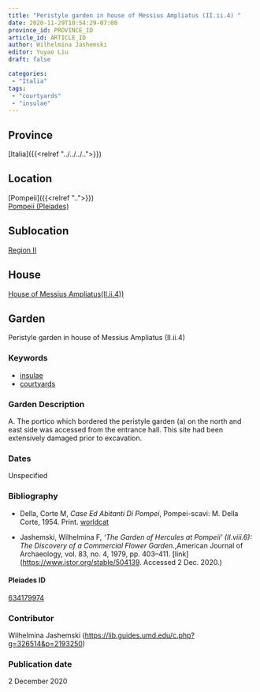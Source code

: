 ```yaml
---
title: "Peristyle garden in house of Messius Ampliatus (II.ii.4) "
date: 2020-11-29T10:54:29-07:00
province_id: PROVINCE_ID
article_id: ARTICLE_ID
author: Wilhelmina Jashemski
editor: Yuyao Liu
draft: false

categories:
 - "Italia"
tags:
 - "courtyards"
 - "insulae"
---
```


## Province
[Italia]({{<relref "../../../..">}})

## Location

[Pompeii]({{<relref "..">}}) \
[Pompeii (Pleiades)](https://pleiades.stoa.org/places/433032)
<!--### Location Description-->

<!-- LEAVE THIS BLANK FOR NOW -->

## Sublocation

[Region II](https://pleiades.stoa.org/places/456321707)


## House

[ House of Messius Ampliatus(II.ii.4))](https://pleiades.stoa.org/places/634179974)



## Garden
Peristyle garden in house of Messius Ampliatus (II.ii.4)

### Keywords

- [insulae](http://vocab.getty.edu/page/aat/300000325)
- [courtyards](http://vocab.getty.edu/page/aat/300004095)

### Garden Description
A. The portico which bordered the peristyle garden (a) on the north and east side was accessed from the entrance hall. This site had been extensively damaged prior to excavation.



### Dates
Unspecified

### Bibliography
- Della, Corte M, *Case Ed Abitanti Di Pompei*, Pompei-scavi: M. Della Corte, 1954. Print. [worldcat](http://www.worldcat.org/oclc/878618392)

- Jashemski, Wilhelmina F, *‘The Garden of Hercules at Pompeii’ (II.viii.6): The Discovery of a Commercial Flower Garden.*,American Journal of Archaeology, vol. 83, no. 4, 1979, pp. 403–411. [link](https://www.jstor.org/stable/504139. Accessed 2 Dec. 2020.)




<!--#### Periodo ID-->

<!-- [PERIODO_ID](https://pleiades.stoa.org/places/PLEIADES_ID) -->

#### Pleiades ID

[634179974](https://pleiades.stoa.org/places/634179974)



### Contributor
Wilhelmina Jashemski (https://lib.guides.umd.edu/c.php?g=326514&p=2193250)


### Publication date
2 December 2020

<!--### Related articles-->

<!-- Links to other related articles. Leave blank for now -->
